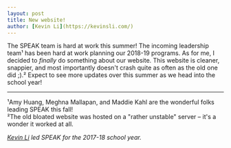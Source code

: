 ```yaml
---
layout: post
title: New website!
author: [Kevin Li](https://kevinsli.com/)
---
```


The SPEAK team is hard at work this summer! The incoming leadership team¹ has been hard at work planning our 2018-19 programs. As for me, I decided to *finally* do something about our website. This website is cleaner, snappier, and most importantly doesn't crash quite as often as the old one did ;).² Expect to see more updates over this summer as we head into the school year!

----
¹Amy Huang, Meghna Mallapan, and Maddie Kahl are the wonderful folks leading SPEAK this fall!<br />
²The old bloated website was hosted on a "rather unstable" server – it's a wonder it worked at all.

<!--- Short author bio; didn't have the time to template it in: --->
*[Kevin Li](https://kevinsli.com/) led SPEAK for the 2017-18 school year.*
